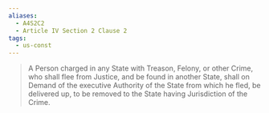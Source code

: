 ```yaml
---
aliases:
  - A4S2C2
  - Article IV Section 2 Clause 2
tags:
  - us-const
---
```

> A Person charged in any State with Treason, Felony, or other Crime, who shall flee from Justice, and be found in another State, shall on Demand of the executive Authority of the State from which he fled, be delivered up, to be removed to the State having Jurisdiction of the Crime.

